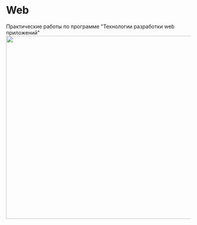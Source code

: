 # Web
Практические работы по программе "Технологии разработки web приложений"
<img src="https://images.unsplash.com/photo-1644467703333-a382f7bbc4b9?ixlib=rb-1.2.1&ixid=MnwxMjA3fDB8MHxwaG90by1wYWdlfHx8fGVufDB8fHx8&auto=format&fit=crop&w=2071&q=80" width="9000" height="500" align="center"/>
